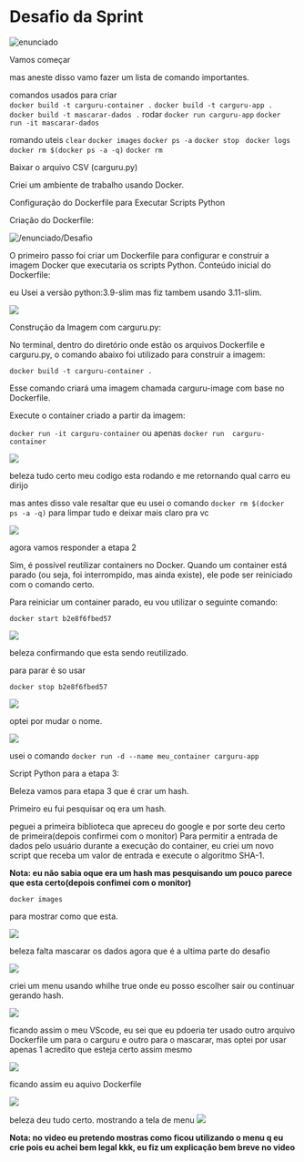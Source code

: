 # Desafio da Sprint 

![enunciado](../evidencias/desafio/enunciado/Desafio_enunciado1.png)

Vamos começar 

mas aneste disso vamo fazer um lista de comando importantes.

comandos usados para criar  
`docker build -t carguru-container .`
`docker build -t carguru-app .`
` docker build -t mascarar-dados .`
rodar 
`docker run carguru-app`
`docker run -it mascarar-dados`

romando uteis
`clear`
`docker images`
`docker ps -a`
`docker stop `
`docker logs `
`docker rm $(docker ps -a -q)`
`docker rm `


Baixar o arquivo CSV (carguru.py)

Criei um ambiente de trabalho usando Docker. 

Configuração do Dockerfile para Executar Scripts Python

Criação do Dockerfile:

![/enunciado/Desafio](../evidencias/Desafio/enunciado/Desafio_enunciado2.png)

O primeiro passo foi criar um Dockerfile para configurar e construir a imagem Docker que executaria os scripts Python.
Conteúdo inicial do Dockerfile:

eu Usei a versão python:3.9-slim mas fiz tambem usando 3.11-slim.

![](../evidencias/Desafio/resultados/desafio_evidencia_1.1.png)

Construção da Imagem com carguru.py:


No terminal, dentro do diretório onde estão os arquivos Dockerfile e carguru.py, o comando abaixo foi utilizado para construir a imagem:

`docker build -t carguru-container .`

Esse comando criará uma imagem chamada carguru-image com base no Dockerfile.

Execute o container criado a partir da imagem:

`docker run -it carguru-container`
ou apenas
`docker run  carguru-container`

![](../evidencias/Desafio/resultados/Desafio_resultados_2.png)

beleza tudo certo meu codigo esta rodando e me retornando qual carro eu dirijo 

mas antes disso vale resaltar que eu usei o comando `docker rm $(docker ps -a -q)` para limpar tudo e deixar mais claro pra vc


![](../evidencias/Desafio/resultados/Desafio_resultados_3.png)

agora vamos responder a etapa 2

Sim, é possível reutilizar containers no Docker. Quando um container está parado (ou seja, foi interrompido, mas ainda existe), ele pode ser reiniciado com o comando certo.

Para reiniciar um container parado, eu vou utilizar o seguinte comando:

`docker start b2e8f6fbed57`


![](../evidencias/Desafio/resultados/Desafio_resultados_4.png)

beleza confirmando que esta sendo reutilizado.

para parar é so usar

`docker stop b2e8f6fbed57`

![](../evidencias/Desafio/resultados/Desafio_resultados_5.png)

optei por mudar o nome.

![](../evidencias/Desafio/resultados/Desafio_resultados_6.png)

usei o comando `docker run -d --name meu_container carguru-app`

Script Python para a etapa 3:

Beleza vamos para etapa 3 que é crar um hash.

Primeiro eu fui pesquisar oq era um hash.

peguei a primeira biblioteca que apreceu do google e por sorte deu certo de primeira(depois confirmei com o monitor)
Para permitir a entrada de dados pelo usuário durante a execução do container, eu criei um novo script que receba um valor de entrada e execute o algoritmo SHA-1.

**Nota: eu não sabia oque era um hash mas pesquisando um pouco parece que esta certo(depois confimei com o monitor)**

`docker images`

para mostrar como que esta.

![](../evidencias/Desafio/resultados/Desafio_resultados_10.png)

beleza falta mascarar os dados agora que é a ultima parte do desafio

![](../evidencias/Desafio/enunciado/Desafio_enunciado3.png)

criei um menu usando whilhe true onde eu posso escolher sair ou continuar gerando hash. 

![](../evidencias/Desafio/resultados/Desafio_resultados_10.2.png)

ficando assim o meu VScode, eu sei que eu pdoeria ter usado outro arquivo Dockerfile um para o carguru e outro para o mascarar, mas optei por usar apenas 1 acredito que esteja certo assim mesmo

![](../evidencias/Desafio/resultados/Desafio_resultados_10.1.png)

ficando assim eu aquivo  Dockerfile 

![](../evidencias/Desafio/resultados/Desafio_resultados_12.png)


beleza deu tudo certo.
mostrando a tela de menu
![](../evidencias/Desafio/resultados/Desafio_resultados_15.png)

**Nota: no video eu pretendo mostras como ficou utilizando o menu q eu crie pois eu achei bem legal kkk, eu fiz um explicação bem breve no video**
